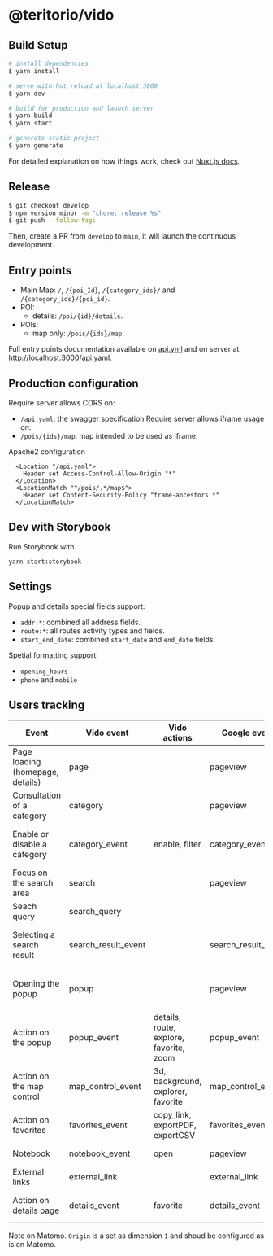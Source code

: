 # @teritorio/vido

## Build Setup

```bash
# install dependencies
$ yarn install

# serve with hot reload at localhost:3000
$ yarn dev

# build for production and launch server
$ yarn build
$ yarn start

# generate static project
$ yarn generate
```

For detailed explanation on how things work, check out [Nuxt.js docs](https://nuxtjs.org).

## Release

```bash
$ git checkout develop
$ npm version minor -m "chore: release %s"
$ git push --follow-tags
```

Then, create a PR from `develop` to `main`, it will launch the continuous development.

## Entry points

* Main Map: `/`, `/{poi_Id}`, `/{category_ids}/` and `/{category_ids}/{poi_id}`.
* POI:
  * details: `/poi/{id}/details`.
* POIs:
  * map only: `/pois/{ids}/map`.

Full entry points documentation available on [api.yml](static/api.yaml) and on server at [http://localhost:3000/api.yaml](http://localhost:3000/api.yaml).

## Production configuration

Require server allows CORS on:
* `/api.yaml`: the swagger specification
Require server allows iframe usage on:
* `/pois/{ids}/map`: map intended to be used as iframe.

Apache2 configuration
```
  <Location "/api.yaml">
    Header set Access-Control-Allow-Origin "*"
  </Location>
  <LocationMatch "^/pois/.*/map$">
    Header set Content-Security-Policy "frame-ancestors *"
  </LocationMatch>
```

## Dev with Storybook

Run Storybook with
```
yarn start:storybook
```

## Settings

Popup and details special fields support:
* `addr:*`: combined all address fields.
* `route:*`: all routes activity types and fields.
* `start_end_date`: combined `start_date` and `end_date` fields.

Spetial formatting support:
* `opening_hours`
* `phone` and `mobile`

## Users tracking

| Event                            | Vido event          | Vido actions                            | Google event        | Google params                            | Matomo          | Matomo params                    |
|----------------------------------|---------------------|-----------------------------------------|---------------------|------------------------------------------|-----------------|----------------------------------|
| Page loading (homepage, details) | page                |                                         | pageview            | pageTitle, pageLocation, pagePath        | trackPageView   | title, Url, Origin               |
| Consultation of a category       | category            |                                         | pageview            | pageTitle, pagePath                      | trackPageView   | title, Url                       |
| Enable or disable a category     | category_event      | enable, filter                          | category_event      | action, categoryId                       | trackEvent      | event, action, title, categoryId |
| Focus on the search area         | search              |                                         | pageview            | pageTitle, pagePath                      | trackPageView   | title, Url                       |
| Seach query                      | search_query        |                                         |                     |                                          | trackSiteSearch | query                            |
| Selecting a search result        | search_result_event |                                         | search_result_event | type, title                              | trackEvent      | event, action, title, resultType |
| Opening the popup                | popup               |                                         | pageview            | pageTitle, pageLocation, pagePath, poiId | trackPageView   | title, Url                       |
| Action on the popup              | popup_event         | details, route, explore, favorite, zoom | popup_event         | action, title, poiId, category           | trackEvent      | event, action, title, poiId      |
| Action on the map control        | map_control_event   | 3d, background, explorer, favorite      | map_control_event   | action                                   | trackEvent      | event, action                    |
| Action on favorites              | favorites_event     | copy_link, exportPDF, exportCSV         | favorites_event     | action                                   | trackEvent      | event, action                    |
| Notebook                         | notebook_event      | open                                    | pageview            | pageTitle, pagePath                      | trackPageView   | title, Url                       |
| External links                   | external_link       |                                         | external_link       | Url, title                               | trackLink       | Url                              |
| Action on details page           | details_event       | favorite                                | details_event       | action, title, poiId                     | trackEvent      | event, action, title, poiId      |


Note on Matomo. `Origin` is a set as dimension `1` and shoud be configured as is on Matomo.
